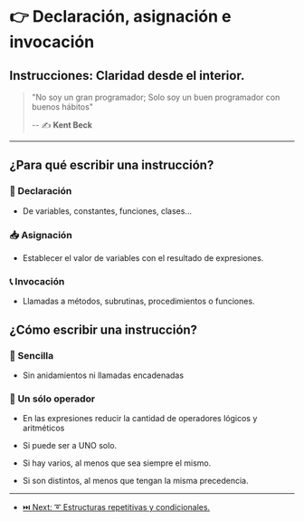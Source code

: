 # 👉 Declaración, asignación e invocación

## Instrucciones: Claridad desde el interior.

> "No soy un gran programador; Solo soy un buen programador con buenos hábitos"
>
> -- ✍️ **Kent Beck**

---

## ¿Para qué escribir una instrucción?

### 👶 Declaración

- De variables, constantes, funciones, clases...

### 📥 Asignación

- Establecer el valor de variables con el resultado de expresiones.

### 📞 Invocación

- Llamadas a métodos, subrutinas, procedimientos o funciones.

## ¿Cómo escribir una instrucción?

### 🍭 Sencilla

- Sin anidamientos ni llamadas encadenadas

### 🦄 Un sólo operador

- En las expresiones reducir la cantidad de operadores lógicos y aritméticos

- Si puede ser a UNO solo.

- Si hay varios, al menos que sea siempre el mismo.

- Si son distintos, al menos que tengan la misma precedencia.

---

- [⏭️ Next: ➰ Estructuras repetitivas y condicionales.](./2-estructuras_repetitivas_y_condicionales.md)

